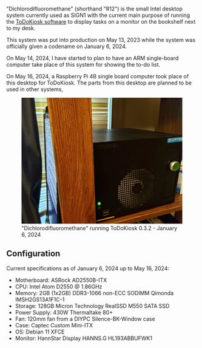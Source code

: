 "Dichlorodifluoromethane" (shorthand "R12") is the small Intel desktop system currently used as SIGN1 with the current main purpose of running the [ToDoKiosk software](../todokiosk/) to display tasks on a monitor on the bookshelf next to my desk.

This system was put into production on May 13, 2023 while the system was officially given a codename on January 6, 2024.

On May 14, 2024, I have started to plan to have an ARM single-board computer take place of this system for showing the to-do list.

On May 16, 2024, a Raspberry Pi 4B single board computer took place of this desktop for ToDoKiosk. The parts from this desktop are planned to be used in other systems, 

<figure>
    <img src="/static/projects/r12_todokiosk.webp">
    <figcaption>"Dichlorodifluoromethane" running ToDoKiosk 0.3.2 - January 6, 2024</figcaption>
</figure>

## Configuration
Current specifications as of January 6, 2024 up to May 16, 2024:

- Motherboard: ASRock AD2550B-ITX
- CPU: Intel Atom D2550 @ 1.86GHz
- Memory: 2GB (1x2GB) DDR3-1066 non-ECC SODIMM Qimonda IMSH2GS13A1F1C-1
- Storage: 128GB Micron Technology RealSSD M550 SATA SSD
- Power Supply: 430W Thermaltake 80+
- Fan: 120mm fan from a DIYPC Silence-BK-Window case
- Case: Captec Custom Mini-ITX
- OS: Debian 11 XFCE
- Monitor: HannStar Display HANNS.G HL193ABBUFWK1

